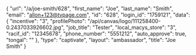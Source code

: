{
    "url": "\/a\/joe-smith\/628",
    "first_name": "Joe",
    "last_name": "Smith",
    "email": "allon+123@tvpage.com",
    "id": "628",
    "login_id": "1759121",
    "data": {
        "incentive": "3",
        "profilePhoto": "\/api\/canvas\/logo\/111258400-0.2437033926602.jpg",
        "job_title": "Tester",
        "local_macys_store": "3",
        "racif_id": "12345678",
        "phone_number": "5551212",
        "auto_approve": true,
        "tongal": ""
    },
    "type": "captivate",
    "layout": "ambassador",
    "title": "Joe Smith"
}
